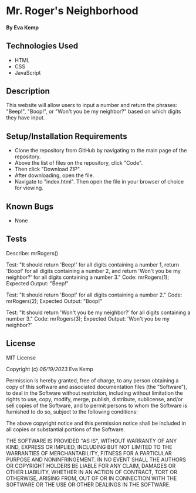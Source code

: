 # Mr. Roger's Neighborhood

#### **By Eva Kemp**

## Technologies Used

- HTML
- CSS
- JavaScript

## Description

This website will allow users to input a number and return the phrases: "Beep!", "Boop!", or "Won't you be my neighbor?" based on which digits they have input.

## Setup/Installation Requirements

- Clone the repository from GitHub by navigating to the main page of the repository.
- Above the list of files on the repository, click "Code".
- Then click "Download ZIP".
- After downloading, open the file.
- Navigate to "index.html". Then open the file in your browser of choice for viewing.

## Known Bugs

- None

## Tests

Describe: mrRogers()

Test: "It should return 'Beep!' for all digits containing a number 1, return 'Boop!' for all digits containing a number 2, and return 'Won't you be my neighbor?' for all digits containing a number 3."
Code: mrRogers(1);
Expected Output: "Beep!"

Test: "It should return 'Boop!' for all digits containing a number 2."
Code: mrRogers(2);
Expected Output: "Boop!"

Test: "It should return 'Won't you be my neighbor?' for all digits containing a number 3."
Code: mrRogers(3);
Expected Output: 'Won't you be my neighbor?'

## License

MIT License

Copyright (c) _06/19/2023_ Eva Kemp

Permission is hereby granted, free of charge, to any person obtaining a copy
of this software and associated documentation files (the "Software"), to deal
in the Software without restriction, including without limitation the rights
to use, copy, modify, merge, publish, distribute, sublicense, and/or sell
copies of the Software, and to permit persons to whom the Software is
furnished to do so, subject to the following conditions:

The above copyright notice and this permission notice shall be included in all
copies or substantial portions of the Software.

THE SOFTWARE IS PROVIDED "AS IS", WITHOUT WARRANTY OF ANY KIND, EXPRESS OR
IMPLIED, INCLUDING BUT NOT LIMITED TO THE WARRANTIES OF MERCHANTABILITY,
FITNESS FOR A PARTICULAR PURPOSE AND NONINFRINGEMENT. IN NO EVENT SHALL THE
AUTHORS OR COPYRIGHT HOLDERS BE LIABLE FOR ANY CLAIM, DAMAGES OR OTHER
LIABILITY, WHETHER IN AN ACTION OF CONTRACT, TORT OR OTHERWISE, ARISING FROM,
OUT OF OR IN CONNECTION WITH THE SOFTWARE OR THE USE OR OTHER DEALINGS IN THE
SOFTWARE.

